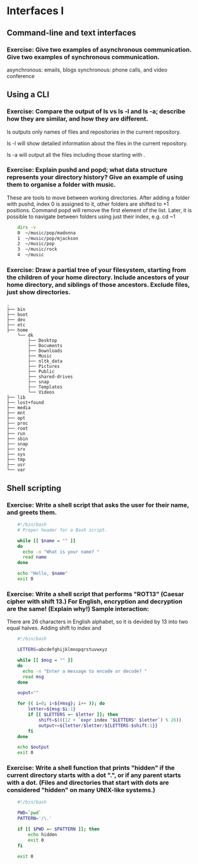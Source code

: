 # Interfaces I

## Command-line and text interfaces

### Exercise: Give two examples of asynchronous communication. Give two examples of synchronous communication.

asynchronous: emails, blogs
synchronous:  phone calls, and video conference

## Using a CLI

### Exercise: Compare the output of ls vs ls -l and ls -a; describe how they are similar, and how they are different.

ls outputs only names of files and repositories in the current repository.

ls -l will show detailed information about the files in the current repository.

ls -a will output all the files including those starting with .

### Exercise: Explain pushd and popd; what data structure represents your directory history? Give an example of using them to organise a folder with music.

These are tools to move between working directories. After adding a folder with pushd, index 0 is assigned to it, other folders are shifted to +1 positions. Command popd will remove the first element of the list. Later, it is possible to navigate between folders using just their index, e.g. cd ~1

```bash
    dirs -v
    0  ~/music/pop/madonna
    1  ~/music/pop/mjackson
    2  ~/music/pop
    3  ~/music/rock
    4  ~/music
```

### Exercise: Draw a partial tree of your filesystem, starting from the children of your home directory. Include ancestors of your home directory, and siblings of those ancestors. Exclude files, just show directories.

    .
    ├── bin
    ├── boot
    ├── dev
    ├── etc
    ├── home
        └── dk
            ├── Desktop
            ├── Documents
            ├── Downloads
            ├── Music
            ├── nltk_data
            ├── Pictures
            ├── Public
            ├── shared-drives
            ├── snap
            ├── Templates
            └── Videos
    ├── lib
    ├── lost+found
    ├── media
    ├── mnt
    ├── opt
    ├── proc
    ├── root
    ├── run
    ├── sbin
    ├── snap
    ├── srv
    ├── sys
    ├── tmp
    ├── usr
    └── var

## Shell scripting

### Exercise: Write a shell script that asks the user for their name, and greets them.

```bash
    #!/bin/bash
    # Proper header for a Bash script.

    while [[ $name = "" ]]
    do
      echo -n "What is your name? "
      read name
    done

    echo "Hello, $name"
    exit 0
```


### Exercise: Write a shell script that performs "ROT13" (Caesar cipher with shift 13.) For English, encryption and decryption are the same! (Explain why!) Sample interaction:

There are 26 characters in English alphabet, so it is devided by 13 into two equal halves. Adding shift to index and

```bash
    #!/bin/bash

    LETTERS=abcdefghijklmnopqrstuvwxyz

    while [[ $msg = "" ]]
    do
      echo -n "Enter a message to encode or decode? "
      read msg
    done

    ouput=""

    for (( i=0; i<${#msg}; i++ )); do
        letter=${msg:$i:1}
        if [[ $LETTERS =~ $letter ]]; then
            shift=$(((12 + `expr index "$LETTERS" $letter`) % 26))
            output+=${letter/$letter/${LETTERS:$shift:1}}
        fi
    done

    echo $output
    exit 0
```

### Exercise: Write a shell function that prints "hidden" if the current directory starts with a dot ".", or if any parent starts with a dot. (Files and directories that start with dots are considered "hidden" on many UNIX-like systems.)

```bash
    #!/bin/bash

    PWD=`pwd`
    PATTERN='/\.'

    if [[ $PWD =~ $PATTERN ]]; then
        echo hidden
        exit 0
    fi

    exit 0
```
